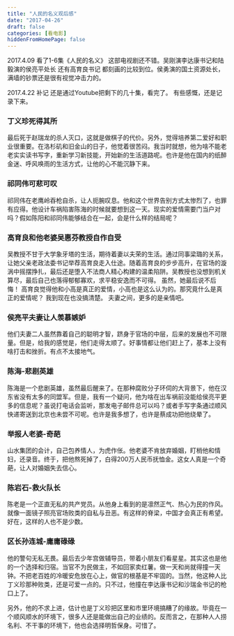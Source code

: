 ```yaml
---
title: "人民的名义观后感"
date: "2017-04-26"
draft: false
categories: [看电影]
hiddenFromHomePage: false
---
```

2017.4.09
看了1-6集《人民的名义》 这部电视剧还不错。吴刚演李达康书记和陆毅演的侯亮平处长 还有高育良书记 都刻画的比较到位。侯勇演的国土资源处长，满墙的钞票还是很有视觉冲击力的。

2017.4.22 补记
还是通过Youtube把剩下的几十集，看完了。 有些感慨，还是记录下来。

### 丁义珍死得其所
最后死于赵瑞龙的杀人灭口，这就是做棋子的代价。另外，觉得培养第二爱好和职业很重要。在洛杉矶和旧金山的日子，他觉着很苦闷。我当时就想，他为啥不能老老实实读书写字，重新学习新技能，开始新的生活道路呢。也许是他在国内的纸醉金迷、呼风唤雨的生活方式，让他的心不能沉静下来。 

### 祁同伟可悲可叹
祁同伟在老鹰岭吞枪自杀，让人扼腕叹息。他和这个世界告别方式太惨烈了，也罪有应得。他设计车祸陷害陈海的时候就要想到这一天。现实的爱情需要门当户对吗？假如陈阳和祁同伟能够结合在一起，会是什么样的结局呢？

### 高育良和他老婆吴惠芬教授自作自受
吴教授不甘于大学象牙塔的生活，期待着妻以夫荣的生活。通过同事梁璐的关系，让她父亲老政法委书记举荐高育良走入仕途。随着高育良的步步高升，在官场的漩涡中摇摆挣扎，最后还是堕入不法商人精心构建的温柔陷阱。吴教授也没想到机关算尽，最后自己也落得郁郁寡欢，求平稳安逸而不可得。 虽然，她最后说不后悔！ 高育良觉得他和小高是真正的爱情，小高也是这么认为的。那究竟什么是真正的爱情呢？ 我到现在也没搞清楚。 夫妻之间，更多的是亲情吧。

### 侯亮平夫妻让人羡慕嫉妒
他们夫妻二人虽然靠着自己的聪明才智，跻身于官场的中层，后来的发展也不可限量。但是，给我的感觉是，他们走得太顺了。好事情都让他们赶上了，基本上没有啥打击和挫折。有点不太接地气。

### 陈海-悲剧英雄
陈海是一个悲剧英雄，虽然最后醒来了。在那种腐败分子环伺的大背景下，他在汉东省没有太多的同盟军。但是，我有一个疑问，他为啥在出车祸前没能给侯亮平更多的信息呢？虽说打电话会监听，那发电子邮件总可以吗？或者手写字条通过顺风快递寄送到北京也未尝不可呢。也许是我多想了，也许是蔡成功把他绕晕了。

### 举报人老婆-奇葩
山水集团的会计，自己包养情人，为虎作伥。他老婆不肯放弃婚姻，盯梢他和情妇，还录音。终于，把他熬死掉了，白得200万人民币抚恤金。这女人真是一个奇葩，让人对婚姻失去信心。

### 陈岩石-救火队长
陈老是一个正直无私的共产党员。从他身上看到的是凛然正气、热心为民的作风。就像一面镜子照亮官场败类的自私与丑恶。有这样的脊梁，中国才会真正有希望。好在，这样的人也不是少数。

### 区长孙连城-庸庸碌碌
他的警句无私无畏。最后去少年宫做辅导员，带着小朋友们看星星。其实这也是他的一个选择和归宿。当官不为民做主，不如回家卖红薯。做一天和尚就得撞一天钟。不把老百姓的冷暖安危放在心上，做官的根基是不牢固的。当然，他这种人比丁义珍那种败类，还是可爱一点的。只不过，他撞在李达康书记和沙瑞金书记的枪口上了。

另外，他的不求上进，估计也是丁义珍把区里和市里环境搞糟了的缘故。毕竟在一个顺风顺水的环境下，很多人还是能做出自己的业绩的。反而言之，在那种人人捞名利、不干事的环境下，他也会选择明哲保身。可惜了。







